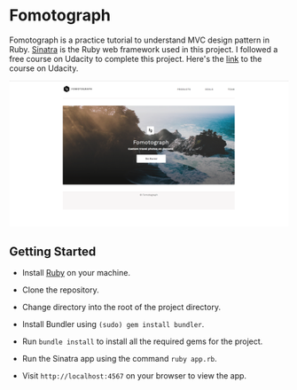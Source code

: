 # Fomotograph

Fomotograph is a practice tutorial to understand MVC design pattern in Ruby. [Sinatra](http://sinatrarb.com/) is the Ruby web framework used in this project. I followed a free course on Udacity to complete this project. Here's the [link](https://classroom.udacity.com/courses/ud270) to the course on Udacity.

<img width="1440" alt="Fomotograph-Homepage-screenshot" src="./public/homepage.png">

## Getting Started
- Install [Ruby](https://www.ruby-lang.org/en/downloads/) on your machine.

- Clone the repository.

- Change directory into the root of the project directory.

- Install Bundler using `(sudo) gem install bundler`.

- Run `bundle install` to install all the required gems for the project.

- Run the Sinatra app using the command `ruby app.rb`.

- Visit `http://localhost:4567` on your browser to view the app.
